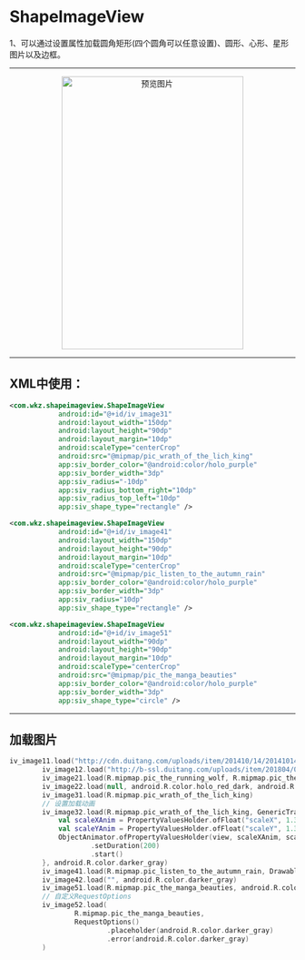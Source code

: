 # ShapeImageView

1、可以通过设置属性加载圆角矩形(四个圆角可以任意设置)、圆形、心形、星形图片以及边框。

    
------------------------------------------------------------------------------------

<p align="center"> <img src="https://github.com/FPhoenixCorneaE/ShapeImageView/blob/master/image/shape_image_view.gif" alt="预览图片"  width="320" height="480"></p>

------------------------------------------------------------------------------------

XML中使用：
-----------

```xml
<com.wkz.shapeimageview.ShapeImageView
            android:id="@+id/iv_image31"
            android:layout_width="150dp"
            android:layout_height="90dp"
            android:layout_margin="10dp"
            android:scaleType="centerCrop"
            android:src="@mipmap/pic_wrath_of_the_lich_king"
            app:siv_border_color="@android:color/holo_purple"
            app:siv_border_width="3dp"
            app:siv_radius="-10dp"
            app:siv_radius_bottom_right="10dp"
            app:siv_radius_top_left="10dp"
            app:siv_shape_type="rectangle" />
```

```xml
<com.wkz.shapeimageview.ShapeImageView
            android:id="@+id/iv_image41"
            android:layout_width="150dp"
            android:layout_height="90dp"
            android:layout_margin="10dp"
            android:scaleType="centerCrop"
            android:src="@mipmap/pic_listen_to_the_autumn_rain"
            app:siv_border_color="@android:color/holo_purple"
            app:siv_border_width="3dp"
            app:siv_radius="10dp"
            app:siv_shape_type="rectangle" />
 ```

 ```xml
 <com.wkz.shapeimageview.ShapeImageView
             android:id="@+id/iv_image51"
             android:layout_width="90dp"
             android:layout_height="90dp"
             android:layout_margin="10dp"
             android:scaleType="centerCrop"
             android:src="@mipmap/pic_the_manga_beauties"
             app:siv_border_color="@android:color/holo_purple"
             app:siv_border_width="3dp"
             app:siv_shape_type="circle" />
 ```
------------------------------------------------

加载图片
----------------------------------------------
```kotlin
iv_image11.load("http://cdn.duitang.com/uploads/item/201410/14/20141014171627_ssXRa.gif")
        iv_image12.load("http://b-ssl.duitang.com/uploads/item/201804/06/20180406175831_v2tcn.jpeg", 0)
        iv_image21.load(R.mipmap.pic_the_running_wolf, R.mipmap.pic_the_running_wolf)
        iv_image22.load(null, android.R.color.holo_red_dark, android.R.color.holo_red_dark)
        iv_image31.load(R.mipmap.pic_wrath_of_the_lich_king)
        // 设置加载动画
        iv_image32.load(R.mipmap.pic_wrath_of_the_lich_king, GenericTransitionOptions.with { view: View? ->
            val scaleXAnim = PropertyValuesHolder.ofFloat("scaleX", 1.382f, 1f)
            val scaleYAnim = PropertyValuesHolder.ofFloat("scaleY", 1.382f, 1f)
            ObjectAnimator.ofPropertyValuesHolder(view, scaleXAnim, scaleYAnim)
                    .setDuration(200)
                    .start()
        }, android.R.color.darker_gray)
        iv_image41.load(R.mipmap.pic_listen_to_the_autumn_rain, DrawableTransitionOptions.withCrossFade(), 0)
        iv_image42.load("", android.R.color.darker_gray)
        iv_image51.load(R.mipmap.pic_the_manga_beauties, android.R.color.darker_gray)
        // 自定义RequestOptions
        iv_image52.load(
                R.mipmap.pic_the_manga_beauties,
                RequestOptions()
                        .placeholder(android.R.color.darker_gray)
                        .error(android.R.color.darker_gray)
        )
```
